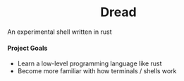 <h1 align="center"> Dread </h1>
<p> An experimental shell written in rust </p>

<h4> Project Goals </h4>
<ul>
  <li> Learn a low-level programming language like rust </li>
  <li> Become more familiar with how terminals / shells work</li>
 </ul>
